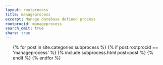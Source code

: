 ```yaml
---
layout: rootprocess
title: manageprocess
excerpt: Manage database defined process
rootprocid: manageprocess
search_omit: true
share: true
---
```


<ul class='post-list'>
{% for post in site.categories.subprocess %}
  {% if post.rootprocid == 'manageprocess' %}
    {% include subprocess.html post=post %}
  {% endif %}
{% endfor %}
</ul>

